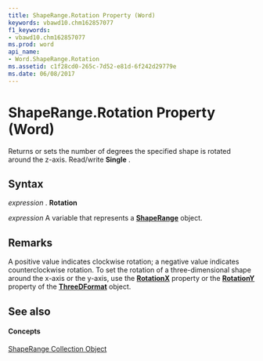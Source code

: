 ```yaml
---
title: ShapeRange.Rotation Property (Word)
keywords: vbawd10.chm162857077
f1_keywords:
- vbawd10.chm162857077
ms.prod: word
api_name:
- Word.ShapeRange.Rotation
ms.assetid: c1f28cd0-265c-7d52-e81d-6f242d29779e
ms.date: 06/08/2017
---
```



# ShapeRange.Rotation Property (Word)

Returns or sets the number of degrees the specified shape is rotated around the z-axis. Read/write **Single** .


## Syntax

 _expression_ . **Rotation**

 _expression_ A variable that represents a **[ShapeRange](shaperange-object-word.md)** object.


## Remarks

A positive value indicates clockwise rotation; a negative value indicates counterclockwise rotation. To set the rotation of a three-dimensional shape around the x-axis or the y-axis, use the **[RotationX](threedformat-rotationx-property-word.md)** property or the **[RotationY](threedformat-rotationy-property-word.md)** property of the **[ThreeDFormat](threedformat-object-word.md)** object.


## See also


#### Concepts


[ShapeRange Collection Object](shaperange-object-word.md)

